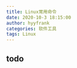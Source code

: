 ```yaml
---
title: Linux常用命令
date: 2020-10-3 18:15:00
author: hyyfrank
categories: 软件工具
tags: Linux
---
```

 ## todo